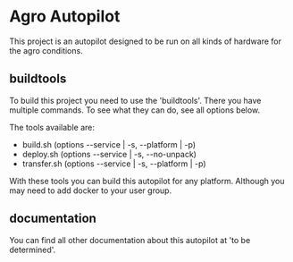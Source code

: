 # Agro Autopilot
This project is an autopilot designed to be run on all kinds of hardware for the agro conditions. 

## buildtools
To build this project you need to use the 'buildtools'. There you have multiple commands. To see what they can do, see all options below. 

The tools available are: 
- build.sh (options --service | -s, --platform | -p)
- deploy.sh (options --service | -s, --no-unpack) 
- transfer.sh (options --service | -s, --platform | -p)

With these tools you can build this autopilot for any platform. Although you may need to add docker to your user group. 

## documentation
You can find all other documentation about this autopilot at 'to be determined'.